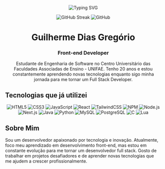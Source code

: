 <!-- Guilherme Dias Gregório - Front-end Developer -->

<p align="center">
  <img src="https://readme-typing-svg.demolab.com?font=Fira+Code&pause=1000&color=07F70C&center=true&vCenter=true&repeat=false&width=435&lines=Front-end+Developer" alt="Typing SVG">
</p>

<p align="center">
  <img src="https://streak-stats.demolab.com?user=Guilherme0364&theme=highcontrast&locale=pt_BR&card_width=500&card_height=200" alt="GitHub Streak">
  <img src="https://github-readme-stats.vercel.app/api/top-langs/?username=Guilherme0364&theme=highcontrast&hide_border=false&include_all_commits=false&count_private=true&layout=compact" alt="GitHub">
</p>

<h1 align="center">Guilherme Dias Gregório</h1>
<h3 align="center">Front-end Developer</h3>

<p align="center">
  Estudante de Engenharia de Software no Centro Universitário das Faculdades Associadas de Ensino - UNIFAE. Tenho 20 anos e estou constantemente aprendendo novas tecnologias enquanto sigo minha jornada para me tornar um Full Stack Developer.
</p>

## Tecnologias que já utilizei

<p align="center">
  <img src="https://img.shields.io/badge/HTML5-E34F26?style=for-the-badge&logo=html5&logoColor=white" alt="HTML5">
  <img src="https://img.shields.io/badge/CSS3-1572B6?style=for-the-badge&logo=css3&logoColor=white" alt="CSS3">
  <img src="https://img.shields.io/badge/javascript-%23323330.svg?style=for-the-badge&logo=javascript&" alt="JavaScript">
  <img src="https://img.shields.io/badge/React-20232A?style=for-the-badge&logo=react&logoColor=61DAFB" alt="React">
  <img src="https://img.shields.io/badge/tailwindcss-%2338B2AC.svg?style=for-the-badge&logo=tailwind-css&logoColor=white" alt="TailwindCSS">
  <img src="https://img.shields.io/badge/NPM-%23CB3837.svg?style=for-the-badge&logo=npm&logoColor=white" alt="NPM">
  <img src="https://img.shields.io/badge/Node.js-339933?style=for-the-badge&logo=nodedotjs&logoColor=white" alt="Node.js">
  <img src="https://img.shields.io/badge/Next.js-000000?style=for-the-badge&logo=nextdotjs&logoColor=white" alt="Next.js">
  <img src="https://img.shields.io/badge/Java-007396?style=for-the-badge&logo=java&logoColor=white" alt="Java">
  <img src="https://img.shields.io/badge/Python-3776AB?style=for-the-badge&logo=python&logoColor=white" alt="Python">
  <img src="https://img.shields.io/badge/MySQL-4479A1?style=for-the-badge&logo=mysql&logoColor=white" alt="MySQL">
  <img src="https://img.shields.io/badge/PostgreSQL-336791?style=for-the-badge&logo=postgresql&logoColor=white" alt="PostgreSQL">
  <img src="https://img.shields.io/badge/C-00599C?style=for-the-badge&logo=c&logoColor=white" alt="C">
  <img src="https://img.shields.io/badge/Lua-2C2D72?style=for-the-badge&logo=lua&logoColor=white" alt="Lua">
  
</p>

## Sobre Mim

Sou um desenvolvedor apaixonado por tecnologia e inovação. Atualmente, foco meu aprendizado em desenvolvimento front-end, mas estou em constante evolução para me tornar um desenvolvedor full stack. Gosto de trabalhar em projetos desafiadores e de aprender novas tecnologias que me ajudem a crescer profissionalmente.
